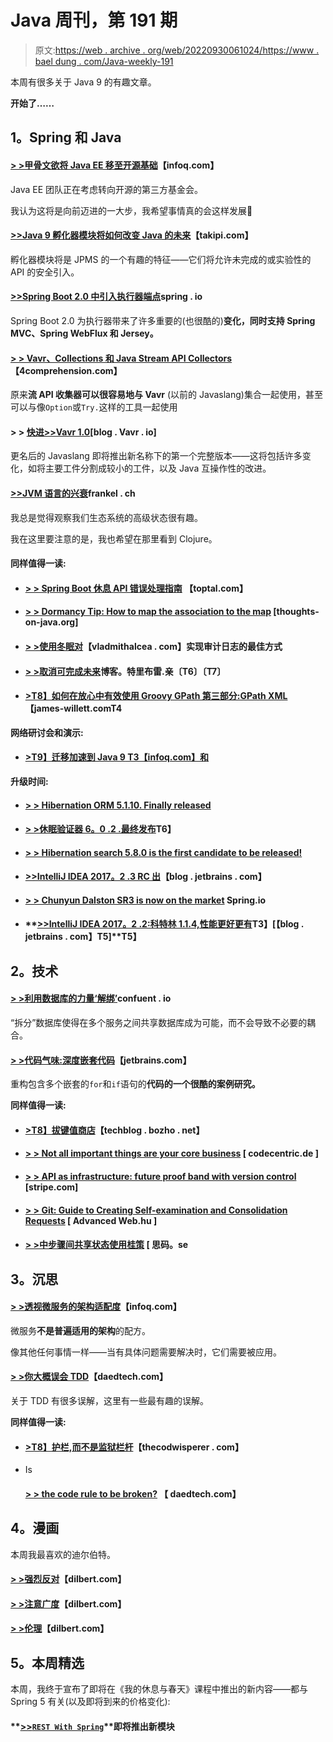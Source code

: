 # Java 周刊，第 191 期

> 原文:[https://web . archive . org/web/20220930061024/https://www . bael dung . com/Java-weekly-191](https://web.archive.org/web/20220930061024/https://www.baeldung.com/java-weekly-191)

本周有很多关于 Java 9 的有趣文章。

**开始了……**

## **1。Spring 和 Java**

#### [**> >甲骨文欲将 Java EE 移至开源基础**](https://web.archive.org/web/20220524025600/https://www.infoq.com/news/2017/08/oracle-open-sourcing-javaee?utm_campaign=infoq_content&utm_source=infoq&utm_medium=feed&utm_term=Java)【infoq.com】

Java EE 团队正在考虑转向开源的第三方基金会。

我认为这将是向前迈进的一大步，我希望事情真的会这样发展🙂

#### [**>>Java 9 孵化器模块将如何改变 Java 的未来**](https://web.archive.org/web/20220524025600/http://blog.takipi.com/how-java-9-incubator-modules-will-change-the-future-of-java/)【takipi.com】

孵化器模块将是 JPMS 的一个有趣的特征——它们将允许未完成的或实验性的 API 的安全引入。

#### [**>>Spring Boot 2.0 中引入执行器端点**](https://web.archive.org/web/20220524025600/https://spring.io/blog/2017/08/22/introducing-actuator-endpoints-in-spring-boot-2-0)spring . io

Spring Boot 2.0 为执行器带来了许多重要的(也很酷的)**变化，同时支持 Spring MVC、Spring WebFlux 和 Jersey。**

#### [**> > Vavr、Collections 和 Java Stream API Collectors**](https://web.archive.org/web/20220524025600/http://4comprehension.com/vavr-collections-and-java-stream-api-collectors/)【4comprehension.com】

原来**流 API 收集器可以很容易地与 Vavr** (以前的 Javaslang)集合一起使用，甚至可以与像`Option`或`Try.`这样的工具一起使用

#### > > [**快进>>Vavr 1.0**](https://web.archive.org/web/20220524025600/http://blog.vavr.io/fast-forward-to-vavr-1-0/)[blog . Vavr . io]

更名后的 Javaslang 即将推出新名称下的第一个完整版本——这将包括许多变化，如将主要工件分割成较小的工件，以及 Java 互操作性的改进。

#### [**>>JVM 语言的兴衰**](https://web.archive.org/web/20220524025600/https://blog.frankel.ch/rise-fall-jvm-languages/#gsc.tab=0)frankel . ch

我总是觉得观察我们生态系统的高级状态很有趣。

我在这里要注意的是，我也希望在那里看到 Clojure。

#### **同样值得一读:**

*   #### [**> > Spring Boot 休息 API 错误处理指南**](https://web.archive.org/web/20220524025600/https://www.toptal.com/java/spring-boot-rest-api-error-handling) 【toptal.com】

*   #### [**> > Dormancy Tip: How to map the association to the map**](https://web.archive.org/web/20220524025600/https://www.thoughts-on-java.org/hibernate-tips-map-association-map/) [thoughts-on-java.org]

*   #### [**> >使用冬眠对**](https://web.archive.org/web/20220524025600/https://vladmihalcea.com/2017/08/22/the-best-way-to-implement-an-audit-log-using-hibernate-envers/)【vladmithalcea . com】实现审计日志的最佳方式

*   #### [**> >取消可完成未来**](https://web.archive.org/web/20220524025600/http://blog.tremblay.pro/2017/08/supply-async.html)博客。特里布雷.亲〔T6〕〔T7〕

*   #### **[>T8】如何在放心中有效使用 Groovy GPath 第三部分:GPath XML](https://web.archive.org/web/20220524025600/http://james-willett.com/2017/08/rest-assured-gpath-xml/)【james-willett.comT4**

**网络研讨会和演示:**

*   #### [**>T9】迁移加速到 Java 9** T3【infoq.com】和](https://web.archive.org/web/20220524025600/https://www.infoq.com/presentations/speedment-java9)

**升级时间:**

*   #### **[> > Hibernation ORM 5.1.10\. Finally released](https://web.archive.org/web/20220524025600/http://in.relation.to/2017/08/18/hibernate-orm-5110-final-release/)**

*   #### [**> >休眠验证器 6。0 .2 .最终发布**](https://web.archive.org/web/20220524025600/http://in.relation.to/2017/08/22/hibernate-validator-602-final-out/)T6】

*   #### [**> > Hibernation search 5.8.0 is the first candidate to be released!**](https://web.archive.org/web/20220524025600/http://in.relation.to/2017/08/16/hibernate-search-5-8-0-CR1/)

*   #### [**>>IntelliJ IDEA 2017。2 .3 RC 出**](https://web.archive.org/web/20220524025600/https://blog.jetbrains.com/idea/2017/08/intellij-idea-2017-2-3-rc-is-out/)【blog . jetbrains . com】

*   #### [**> > Chunyun Dalston SR3 is now on the market**](https://web.archive.org/web/20220524025600/https://spring.io/blog/2017/08/21/spring-cloud-dalston-sr3-is-now-available) Spring.io

*   #### **[>>IntelliJ IDEA 2017。2 .2:科特林 1.1.4,性能更好更有](https://web.archive.org/web/20220524025600/https://blog.jetbrains.com/idea/2017/08/intellij-idea-2017-2-2-kotlin-1-1-4-better-performance-and-more/)T3】[【blog . jetbrains . com】T5]**T5】

## **2。技术**

#### [**> >利用数据库的力量‘解绑’**](https://web.archive.org/web/20220524025600/https://www.confluent.io/blog/leveraging-power-database-unbundled/)confuent . io

“拆分”数据库使得在多个服务之间共享数据库成为可能，而不会导致不必要的耦合。

#### [**> >代码气味:深度嵌套代码**](https://web.archive.org/web/20220524025600/https://blog.jetbrains.com/idea/2017/08/code-smells-deeply-nested-code/)【jetbrains.com】

重构包含多个嵌套的`for`和`if`语句的**代码的一个很酷的案例研究。**

**同样值得一读:**

*   #### [**>T8】拔键值商店**](https://web.archive.org/web/20220524025600/https://techblog.bozho.net/stubbing-key-value-stores/)【techblog . bozho . net】

*   #### [**> > Not all important things are your core business**](https://web.archive.org/web/20220524025600/https://blog.codecentric.de/en/2017/08/not-everything-vital-also-core-business/) [ codecentric.de ]

*   #### [**> > API as infrastructure: future proof band with version control**](https://web.archive.org/web/20220524025600/https://stripe.com/blog/api-versioning) [stripe.com]

*   #### [**> > Git: Guide to Creating Self-examination and Consolidation Requests**](https://web.archive.org/web/20220524025600/https://advancedweb.hu/2017/08/22/git-commit/) [ Advanced Web.hu ]

*   #### [**> >中步骤间共享状态使用**桂策](https://web.archive.org/web/20220524025600/http://www.thinkcode.se/blog/2017/08/16/sharing-state-between-steps-in-cucumberjvm-using-guice) [ 思码。se

## **3。沉思**

#### [**> >透视微服务的架构适配度**](https://web.archive.org/web/20220524025600/https://www.infoq.com/articles/Microservices-Architectural-Fitness)【infoq.com】

微服务**不是普遍适用的架构**的配方。

像其他任何事情一样——当有具体问题需要解决时，它们需要被应用。

#### [**> >你大概误会 TDD**](https://web.archive.org/web/20220524025600/https://www.daedtech.com/probably-misunderstanding-tdd/)【daedtech.com】

关于 TDD 有很多误解，这里有一些最有趣的误解。

**同样值得一读:**

*   #### **[>T8】护栏,而不是监狱栏杆](https://web.archive.org/web/20220524025600/http://blog.thecodewhisperer.com/permalink/guard-rails-not-prison-bars)**【thecodwisperer . com】

*   Is

    #### [**> > the code rule to be broken?**](https://web.archive.org/web/20220524025600/https://www.daedtech.com/code-rules-meant-broken/) 【 daedtech.com】

## **4。漫画**

本周我最喜欢的迪尔伯特。

#### **[> >强烈反对](https://web.archive.org/web/20220524025600/http://dilbert.com/strip/2011-08-04)**【dilbert.com】

#### **[> >注意广度](https://web.archive.org/web/20220524025600/http://dilbert.com/strip/2011-09-21)**【dilbert.com】

#### **[> >伦理](https://web.archive.org/web/20220524025600/http://dilbert.com/strip/2012-09-14)**【dilbert.com】

## **5。本周精选**

本周，我终于宣布了即将在《我的休息与春天》课程中推出的新内容——都与 Spring 5 有关(以及即将到来的价格变化):

#### **[>>`REST With Spring`](/web/20220524025600/https://www.baeldung.com/rest-with-spring-course#master-class)**即将推出新模块
